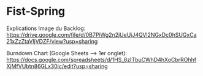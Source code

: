 # Fist-Spring
Explications
Image du Backlog:
https://drive.google.com/file/d/0B7PiWg2n2jUeUjJ4QVl2NGxDc0hSUGxCa21xZzZtaVljVDZF/view?usp=sharing

Burndown Chart (Google Sheets --> 1er onglet):
https://docs.google.com/spreadsheets/d/1HS_6zITbuCWhD4hXoCbrROhhfXjMfVUbtn86GLx30ic/edit?usp=sharing
